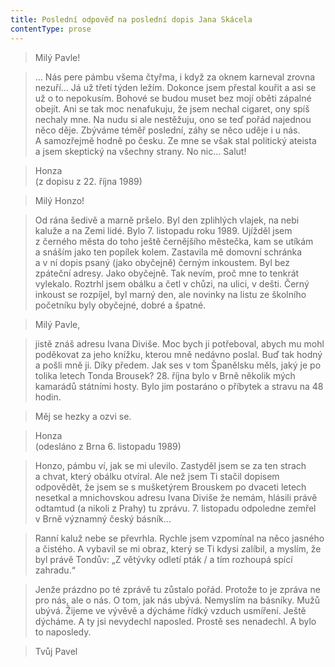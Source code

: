 ```yaml
---
title: Poslední odpověď na poslední dopis Jana Skácela
contentType: prose
---
```


<section>

> Milý Pavle!

> … Nás pere pámbu všema čtyřma, i když za oknem karneval zrovna nezuří… Já už třetí týden ležím. Dokonce jsem přestal kouřit a asi se už o to nepokusím. Bohové se budou muset bez mojí oběti zápalné obejít. Ani se tak moc nenafukuju, že jsem nechal cigaret, ony spíš nechaly mne. Na nudu si ale nestěžuju, ono se teď pořád najednou něco děje. Zbýváme téměř poslední, záhy se něco uděje i u nás. A samozřejmě hodně po česku. Ze mne se však stal politický ateista a jsem skeptický na všechny strany. No nic… Salut!

> Honza  
> (z dopisu z 22. října 1989)

> Milý Honzo!

> Od rána šedivě a marně pršelo. Byl den zplihlých vlajek, na nebi kaluže a na Zemi lidé. Bylo 7. listopadu roku 1989. Ujížděl jsem z černého města do toho ještě černějšího městečka, kam se utíkám a snáším jako ten popílek kolem. Zastavila mě domovní schránka a v ní dopis psaný (jako obyčejně) černým inkoustem. Byl bez zpáteční adresy. Jako obyčejně. Tak nevím, proč mne to tenkrát vylekalo. Roztrhl jsem obálku a četl v chůzi, na ulici, v dešti. Černý inkoust se rozpíjel, byl marný den, ale novinky na listu ze školního početníku byly obyčejné, dobré a špatné.

> Milý Pavle,

> jistě znáš adresu Ivana Diviše. Moc bych ji potřeboval, abych mu mohl poděkovat za jeho knížku, kterou mně nedávno poslal. Buď tak hodný a pošli mně ji. Díky předem. Jak ses v tom Španělsku měls, jaký je po tolika letech Tonda Brousek? 28. října bylo v Brně několik mých kamarádů státními hosty. Bylo jim postaráno o příbytek a stravu na 48 hodin.

> Měj se hezky a ozvi se.

> Honza  
> (odesláno z Brna 6. listopadu 1989)

> Honzo, pámbu ví, jak se mi ulevilo. Zastyděl jsem se za ten strach a chvat, který obálku otvíral. Ale než jsem Ti stačil dopisem odpovědět, že jsem se s mušketýrem Brouskem po dvaceti letech nesetkal a mnichovskou adresu Ivana Diviše že nemám, hlásili právě odtamtud (a nikoli z Prahy) tu zprávu. 7. listopadu odpoledne zemřel v Brně významný český básník…

> Ranní kaluž nebe se převrhla. Rychle jsem vzpomínal na něco jasného a čistého. A vybavil se mi obraz, který se Ti kdysi zalíbil, a myslím, že byl právě Tondův: „Z větývky odletí pták / a tím rozhoupá spící zahradu.“

> Jenže prázdno po té zprávě tu zůstalo pořád. Protože to je zpráva ne pro nás, ale o nás. O tom, jak nás ubývá. Nemyslím na básníky. Mužů ubývá. Žijeme ve vývěvě a dýcháme řídký vzduch usmíření. Ještě dýcháme. A ty jsi nevydechl naposled. Prostě ses nenadechl. A bylo to naposledy.

> Tvůj Pavel

</section>
